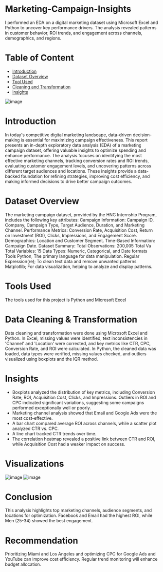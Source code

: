 # Marketing-Campaign-Insights
I performed an EDA on a digital marketing dataset using Microsoft Excel and Python to uncover key performance drivers. The analysis revealed patterns in customer behavior, ROI trends, and engagement across channels, demographics, and regions.

# Table of Content
- [Introduction](https://github.com/Humairah9/Marketing-Campaign-Insights/blob/main/README.md#introduction)
- [Dataset Overview](https://github.com/Humairah9/Marketing-Campaign-Insights/blob/main/README.md#dataset-overview)
- [Tool Used](https://github.com/Humairah9/Marketing-Campaign-Insights/blob/main/README.md#tools-used)
- [Cleaning and Transformation](https://github.com/Humairah9/Marketing-Campaign-Insights/blob/main/README.md#data-cleaning--transformation)
- [Insights](https://github.com/Humairah9/Marketing-Campaign-Insights/blob/main/README.md#insights)

![image](https://github.com/user-attachments/assets/25d50196-4b5b-44b6-ab55-de8982aebb17)

# Introduction 
In today's competitive digital marketing landscape, data-driven decision-making is essential for maximizing campaign effectiveness. This report presents an in-depth exploratory data analysis (EDA) of a marketing campaign dataset, offering valuable insights to optimize spending and enhance performance. 
The analysis focuses on identifying the most effective marketing channels, tracking conversion rates and ROI trends, evaluating customer engagement levels, and uncovering patterns across different target audiences and locations. These insights provide a data-backed foundation for refining strategies, improving cost efficiency, and making informed decisions to drive better campaign outcomes.

# Dataset Overview
The marketing campaign dataset, provided by the HNG Internship Program, includes the following key attributes:
Campaign Information: Campaign ID, Company, Campaign Type, Target Audience, Duration, and Marketing Channel.
Performance Metrics: Conversion Rate, Acquisition Cost, Return on Investment (ROI), Clicks, Impressions, and Engagement Score.
Demographics: Location and Customer Segment.
Time-Based Information: Campaign Date.
Dataset Summary:
Total Observations: 200,005
Total Va
Total Variables: 15
Data Types: Numeric, Categorical, and Date formats
Tools
Python; The primary language for data manipulation.
Regular Expression(re); To clean text data and remove unwanted patterns
Matplotlib; For data visualization, helping to analyze and display patterns.

# Tools Used 
The tools used for this project is Python and Microsoft Excel

# Data Cleaning & Transformation
Data cleaning and transformation were done using Microsoft Excel and Python. In Excel, missing values were identified, text inconsistencies in 'Channel' and 'Location' were corrected, and key metrics like CTR, CPC, Conversion Rate, and ROI were calculated. In Python, the cleaned data was loaded, data types were verified, missing values checked, and outliers visualized using boxplots and the IQR method.

# Insights
- Boxplots analyzed the distribution of key metrics, including Conversion Rate, ROI, Acquisition Cost, Clicks, and Impressions. Outliers in ROI and CPC indicated significant variations, suggesting some campaigns performed exceptionally well or poorly.
- Marketing channel analysis showed that Email and Google Ads were the most cost-effective.
- A bar chart compared average ROI across channels, while a scatter plot analyzed CTR vs. CPC.
- A line chart tracked CTR trends over time.
- The correlation heatmap revealed a positive link between CTR and ROI, while Acquisition Cost had a weaker impact on success.

 # Visualizations
 ![image](https://github.com/user-attachments/assets/5566189e-fb24-4493-9334-c9a1f0b39243)
 ![image](https://github.com/user-attachments/assets/4d29ca5d-e734-4594-8304-cbdfa16bbea5)

# Conclusion
This analysis highlights top marketing channels, audience segments, and locations for optimization. Facebook and Email had the highest ROI, while Men (25-34) showed the best engagement.

# Recommendation
Prioritizing Miami and Los Angeles and optimizing CPC for Google Ads and YouTube can improve cost efficiency. Regular trend monitoring will enhance budget allocation.













